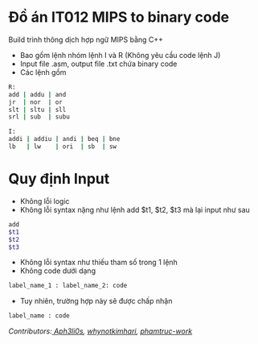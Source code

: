 # Đồ án IT012 MIPS to binary code
Build trình thông dịch hợp ngữ MIPS bằng C++ 

* Bao gồm lệnh nhóm lệnh I và R (Không yêu cầu code lệnh J)
* Input file .asm, output file .txt chứa binary code
* Các lệnh gồm
```bash
R:
add | addu | and
jr  | nor  | or
slt | sltu | sll
srl | sub  | subu

I:
addi | addiu | andi | beq | bne
lb   | lw    | ori  | sb  | sw
```
# Quy định Input
+ Không lỗi logic
+ Không lỗi syntax nặng như lệnh add $t1, $t2, $t3 mà lại input như sau
```bash
add
$t1
$t2
$t3
```
+ Không lỗi syntax như thiếu tham số trong 1 lệnh
+ Không code dưới dạng
```bash
label_name_1 : label_name_2: code
```
+ Tuy nhiên, trường hợp này sẽ được chấp nhận
```bash
label_name : code
```

*Contributors:[ Aph3li0s](https://github.com/Aph3li0s), [whynotkimhari](https://github.com/whynotkimhari), [phamtruc-work
](https://github.com/phamtruc-work)*
